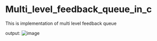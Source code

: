 # Multi_level_feedback_queue_in_c
This is implementation of multi level feedback queue 


output:
![image](https://user-images.githubusercontent.com/38257404/138709939-d9f53d15-517b-4016-bf9a-cca94ebdfbba.png)

